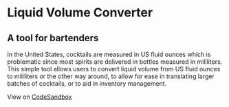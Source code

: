 # Liquid Volume Converter

## A tool for bartenders

In the United States, cocktails are measured in US fluid ounces which is problematic since most spirits are delivered in bottles measured in mililiters. This simple tool allows users to convert liquid volume from US fluid ounces to mililiters or the other way around, to allow for ease in translating larger batches of cocktails, or to aid in inventory management.

View on [CodeSandbox](https://codesandbox.io/s/github/thisbenrogers/LiquidVolumeConverter)
